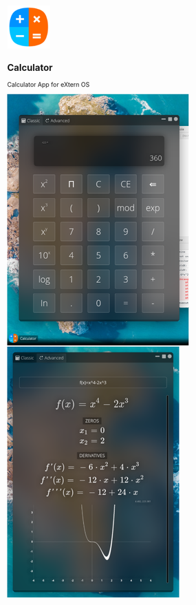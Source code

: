 
<img src="extern.calculator.app/icon.svg " alt="Calculator icon" width="100" height="100" style="inline-block"> <h2 style="inline-block"> Calculator </h2>
Calculator App for eXtern OS

<img src="extern.calculator.app/Classic-vew.png " alt="Calculator Classic View Image" width="422"> <img src="extern.calculator.app/Advanced-view-sample.png " alt="Calculator Advanced View Image" width="400"> 
